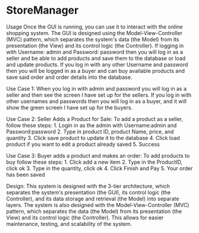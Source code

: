 # StoreManager
Usage Once the GUI is running, you can use it to interact with the online shopping system. The GUI is designed using the Model-View-Controller (MVC) pattern, which separates the system's data (the Model) from its presentation (the View) and its control logic (the Controller). If logging in with Username: admin and Password: password then you will log in as a seller and be able to add products and save them to the database or load and update products. If you log in with any other Username and password then you will be logged in as a buyer and can buy available products and save said order and order details into the database.

Use Case 1: When you log in with admin and password you will log in as a seller and then see the screen I have set up for the sellers. If you log in with other usernames and passwords then you will log in as a buyer, and it will show the green screen I have set up for the buyers. 

Use Case 2: Seller Adds a Product for Sale: To add a product as a seller, follow these steps: 1. Login in as the admin with Username:admin and Password:password  2.	Type in product ID, product Name, price, and quantity 3.	Click save product to update it to the database 4.	Click load product if you want to edit a product already saved 5.	Success 

Use Case 3: Buyer adds a product and makes an order: To add products to buy follow these steps: 1. Click add a new item 2. Type in the ProductID, click ok 3. Type in the quantity, click ok 4. Click Finish and Pay 5. Your order has been saved

Design: This system is designed with the 3-tier architecture, which separates the system's presentation (the GUI), its control logic (the Controller), and its data storage and retrieval (the Model) into separate layers. The system is also designed with the Model-View-Controller (MVC) pattern, which separates the data (the Model) from its presentation (the View) and its control logic (the Controller). This allows for easier maintenance, testing, and scalability of the system.